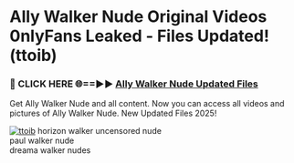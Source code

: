 # Ally Walker Nude Original Videos 0nlyFans Leaked - Files Updated! (ttoib)

<h3>🔴 CLICK HERE 🌐==►► <a href="https://tinyurl.com/52m3yx9h" rel="nofollow">Ally Walker Nude Updated Files</a></h3>

Get Ally Walker Nude and all content. Now you can access all videos and pictures of Ally Walker Nude. New Updated Files 2025!

[![ttoib](https://i.imgur.com/TnHtlc8.gif)](https://tinyurl.com/52m3yx9h)
horizon walker uncensored nude<br>
paul walker nude<br>
dreama walker nudes